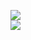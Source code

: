 [![](https://img.shields.io/badge/Made%20With-Github%20Spray-lightgrey.svg?style=for-the-badge&logo=github)](https://github.com/Annihil/github-spray#463)  
[![](https://i.imgur.com/2DrTn0Z.gif)](https://github.com/Annihil/github-spray)